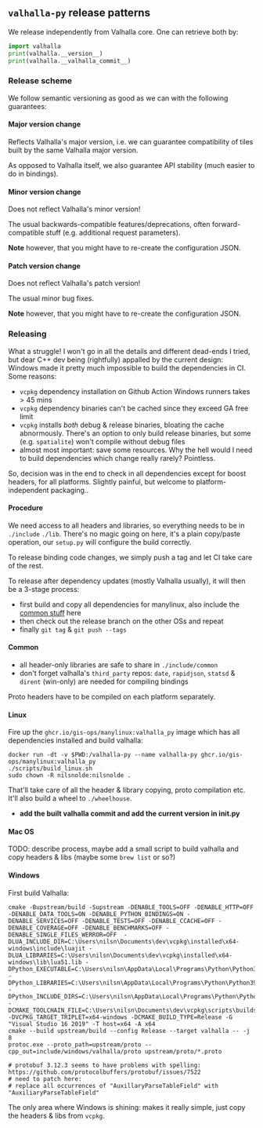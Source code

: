 ## `valhalla-py` release patterns

We release independently from Valhalla core. One can retrieve both by:

```python
import valhalla
print(valhalla.__version__)
print(valhalla.__valhalla_commit__)
```

### Release scheme

We follow semantic versioning as good as we can with the following guarantees:

#### Major version change

Reflects Valhalla's major version, i.e. we can guarantee compatibility of tiles built by the same Valhalla major version.

As opposed to Valhalla itself, we also guarantee API stability (much easier to do in bindings).

#### Minor version change

Does not reflect Valhalla's minor version!

The usual backwards-compatible features/deprecations, often forward-compatible stuff (e.g. additional request parameters).

**Note** however, that you might have to re-create the configuration JSON.

#### Patch version change

Does not reflect Valhalla's patch version!

The usual minor bug fixes.

**Note** however, that you might have to re-create the configuration JSON.

### Releasing

What a struggle! I won't go in all the details and different dead-ends I tried, but dear C++ dev being (rightfully) appalled by the current design: Windows made it pretty much impossible to build the dependencies in CI. Some reasons:
- `vcpkg` dependency installation on Github Action Windows runners takes > 45 mins
- `vcpkg` dependency binaries can't be cached since they exceed GA free limit
- `vcpkg` installs _both_ debug & release binaries, bloating the cache abnormously. There's an option to only build release binaries, but some (e.g. `spatialite`) won't compile without debug files
- almost most important: save some resources. Why the hell would I need to build dependencies which change really rarely? Pointless.

So, decision was in the end to check in all dependencies except for boost headers, for all platforms. Slightly painful, but welcome to platform-independent packaging..

#### Procedure

We need access to all headers and libraries, so everything needs to be in `./include` `./lib`. There's no magic going on here, it's a plain copy/paste operation, our `setup.py` will configure the build correctly.

To release binding code changes, we simply push a tag and let CI take care of the rest.

To release after dependency updates (mostly Valhalla usually), it will then be a 3-stage process:
- first build and copy all dependencies for manylinux, also include the [common stuff](#common) here
- then check out the release branch on the other OSs and repeat
- finally `git tag` & `git push --tags`

#### Common

- all header-only libraries are safe to share in `./include/common`
- don't forget valhalla's `third_party` repos: `date`, `rapidjson`, `statsd` & `dirent` (win-only) are needed for compiling bindings

Proto headers have to be compiled on each platform separately.

#### Linux

Fire up the `ghcr.io/gis-ops/manylinux:valhalla_py` image which has all dependencies installed and build valhalla:

```
docker run -dt -v $PWD:/valhalla-py --name valhalla-py ghcr.io/gis-ops/manylinux:valhalla_py
./scripts/build_linux.sh
sudo chown -R nilsnolde:nilsnolde .
```

That'll take care of all the header & library copying, proto compilation etc. It'll also build a wheel to `./wheelhouse`.

- **add the built valhalla commit and add the current version in __init__.py**

#### Mac OS

TODO: describe process, maybe add a small script to build valhalla and copy headers & libs (maybe some `brew list` or so?)

#### Windows

First build Valhalla:
```
cmake -Bupstream/build -Supstream -DENABLE_TOOLS=OFF -DENABLE_HTTP=OFF -DENABLE_DATA_TOOLS=ON -DENABLE_PYTHON_BINDINGS=ON -DENABLE_SERVICES=OFF -DENABLE_TESTS=OFF -DENABLE_CCACHE=OFF -DENABLE_COVERAGE=OFF -DENABLE_BENCHMARKS=OFF -DENABLE_SINGLE_FILES_WERROR=OFF  -DLUA_INCLUDE_DIR=C:\Users\nilsn\Documents\dev\vcpkg\installed\x64-windows\include\luajit -DLUA_LIBRARIES=C:\Users\nilsn\Documents\dev\vcpkg\installed\x64-windows\lib\lua51.lib -DPython_EXECUTABLE=C:\Users\nilsn\AppData\Local\Programs\Python\Python39\python.exe -DPython_LIBRARIES=C:\Users\nilsn\AppData\Local\Programs\Python\Python39\libs\python39.lib -DPython_INCLUDE_DIRS=C:\Users\nilsn\AppData\Local\Programs\Python\Python39\include -DCMAKE_TOOLCHAIN_FILE=C:\Users\nilsn\Documents\dev\vcpkg\scripts\buildsystems\vcpkg.cmake -DVCPKG_TARGET_TRIPLET=x64-windows -DCMAKE_BUILD_TYPE=Release -G "Visual Studio 16 2019" -T host=x64 -A x64
cmake --build upstream/build --config Release --target valhalla -- -j 8
protoc.exe --proto_path=upstream/proto --cpp_out=include/windows/valhalla/proto upstream/proto/*.proto

# protobuf 3.12.3 seems to have problems with spelling: https://github.com/protocolbuffers/protobuf/issues/7522
# need to patch here:
# replace all occurrences of "AuxillaryParseTableField" with "AuxiliaryParseTableField"
```

The only area where Windows is shining: makes it really simple, just copy the headers & libs from `vcpkg`.
